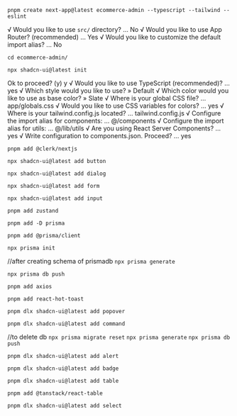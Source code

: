 ```pnpm create next-app@latest ecommerce-admin --typescript --tailwind --eslint```

√ Would you like to use `src/` directory? ... No 
√ Would you like to use App Router? (recommended) ... Yes
√ Would you like to customize the default import alias? ... No

```cd ecommerce-admin/```

```npx shadcn-ui@latest init```

Ok to proceed? (y) y
√ Would you like to use TypeScript (recommended)? ... yes
√ Which style would you like to use? » Default
√ Which color would you like to use as base color? » Slate
√ Where is your global CSS file? ... app/globals.css
√ Would you like to use CSS variables for colors? ... yes
√ Where is your tailwind.config.js located? ... tailwind.config.js
√ Configure the import alias for components: ... @/components
√ Configure the import alias for utils: ... @/lib/utils
√ Are you using React Server Components? ... yes
√ Write configuration to components.json. Proceed? ... yes

```pnpm add @clerk/nextjs```

```npx shadcn-ui@latest add button```

```npx shadcn-ui@latest add dialog```

```npx shadcn-ui@latest add form```

```npx shadcn-ui@latest add input```

```pnpm add zustand```

```pnpm add -D prisma```

```pnpm add @prisma/client```

```npx prisma init```


//after creating schema of prismadb
```npx prisma generate```

```npx prisma db push```


```pnpm add axios```

```pnpm add react-hot-toast```

```pnpm dlx shadcn-ui@latest add popover```

```pnpm dlx shadcn-ui@latest add command```

//to delete db
```npx prisma migrate reset```
```npx prisma generate```
```npx prisma db push```


```pnpm dlx shadcn-ui@latest add alert```

```pnpm dlx shadcn-ui@latest add badge```


```pnpm dlx shadcn-ui@latest add table```

```pnpm add @tanstack/react-table```

```pnpm dlx shadcn-ui@latest add select```




